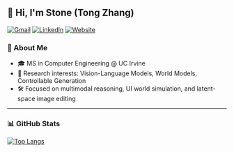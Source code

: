 ## 👋 Hi, I'm Stone (Tong Zhang)

[![Gmail](https://img.shields.io/badge/-zt980713@gmail.com-D14836?style=flat-square&logo=Gmail&logoColor=white)](mailto:zt980713@gmail.com)
[![LinkedIn](https://img.shields.io/badge/-LinkedIn-0A66C2?style=flat-square&logo=Linkedin&logoColor=white)](https://www.linkedin.com/in/tong-zhang-stone/)
[![Website](https://img.shields.io/badge/-stonezhang.com-000000?style=flat-square&logo=About.me&logoColor=white)](https://stonezhang.com)

### 🚀 About Me

- 🎓 MS in Computer Engineering @ UC Irvine  
- 🔬 Research interests: Vision-Language Models, World Models, Controllable Generation  
- 🛠️ Focused on multimodal reasoning, UI world simulation, and latent-space image editing  

---

### 📊 GitHub Stats

[![Top Langs](https://yu-readme.vercel.app/api/top-langs/?username=the-star-sea&layout=compact&theme=algolia)](https://github.com/anuraghazra/github-readme-stats)



